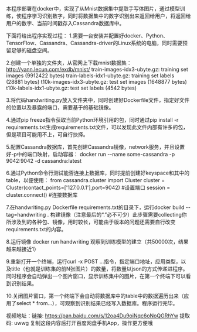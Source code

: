 本程序部署在docker中，实现了从Mnist数据集中提取手写体图片，通过模型训练，使程序学习识别数字，同时将数据集中的数字识别出来返回给用户，将返回给用户的数字、当前时间戳存入Cassandra数据库中。

下面将给出程序实现过程：
1.需要一台安装并配置好docker、Python、TensorFlow、Cassandra、Cassandra-driver的Linux系统的电脑，同时需要预留足够的磁盘空间。

2.创建一个单独的文件夹，从官网上下载mnist数据集：http://yann.lecun.com/exdb/mnist/
train-images-idx3-ubyte.gz:  training set images (9912422 bytes) 
train-labels-idx1-ubyte.gz:  training set labels (28881 bytes) 
t10k-images-idx3-ubyte.gz:   test set images (1648877 bytes) 
t10k-labels-idx1-ubyte.gz:   test set labels (4542 bytes)

3.将代码handwriting.py放入文件夹中，同时创建好Dockerfile文件，指定好文件的位置以及暴露的端口，需要基于的基础镜像。

4.通过pip freeze指令获取当前Python环境引用的包，同时通过pip install -r requirements.txt生成requirements.txt文件，可以发现此文件内部有许多的包，但是项目可能用不上，可自行抉择。

5.配置Cassandra数据库，首先创建Cassandra镜像，network服务，并且设置好-p中的端口映射，启动容器：
docker run --name some-cassandra -p 9042:9042 -d cassandra:latest

6.通过Python命令行测试能否连接上数据库，同时提前创建好keyspace和其中的table，以便使用：
   from cassandra.cluster import Cluster
   cluster = Cluster(contact_points=['127.0.0.1'],port=9042) #设置端口
   session = cluster.connect() #连接数据库
   
7.在handwriting.py Dockerfile requirements.txt的目录下，运行docker build --tag=handwriting . 构建镜像（注意最后的“.”必不可少）此步骤需要collecting你所涉及到的各种包、镜像，用时较长，可能由于版本的问题还需要自行改变requirements.txt的内容。

8.运行镜像 docker run handwriting 观察到训练模型的建立（共50000次，结果越来越接近1）

9.重新打开一个终端，运行curl -x POST ...指令，指定端口地址，应用类型，以及title（也就是训练集的前N张图片）的数量，将数量以json的方式传递进程序。同时程序会自动弹出一个图片窗口，显示训练集中的图片，在第一个终端下可以看到识别结果。

10.关闭图片窗口，第一个终端下会自动将数据库中的table中的数据遍历出来（应用了select * from...），可观察到识别结果已经写入数据库。程序运行完毕。

视频地址：链接: https://pan.baidu.com/s/12oa4Du9oiNqc6oNoQGRhYw 提取码: uwwg 复制这段内容后打开百度网盘手机App，操作更方便哦
